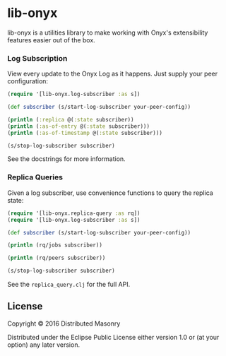 # lib-onyx

lib-onyx is a utilities library to make working with Onyx's extensibility features easier out of the box.

### Log Subscription

View every update to the Onyx Log as it happens. Just supply your peer configuration:

```clojure
(require '[lib-onyx.log-subscriber :as s])

(def subscriber (s/start-log-subscriber your-peer-config))

(println (:replica @(:state subscriber))
(println (:as-of-entry @(:state subscriber)))
(println (:as-of-timestamp @(:state subscriber)))

(s/stop-log-subscriber subscriber)
```

See the docstrings for more information.

### Replica Queries

Given a log subscriber, use convenience functions to query the replica state:

```clojure
(require '[lib-onyx.replica-query :as rq])
(require '[lib-onyx.log-subscriber :as s])

(def subscriber (s/start-log-subscriber your-peer-config))

(println (rq/jobs subscriber))

(println (rq/peers subscriber))

(s/stop-log-subscriber subscriber)
```

See the `replica_query.clj` for the full API.

## License

Copyright © 2016 Distributed Masonry

Distributed under the Eclipse Public License either version 1.0 or (at
your option) any later version.

